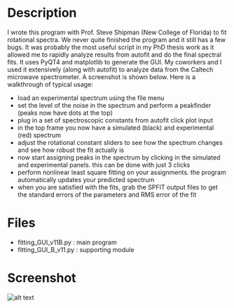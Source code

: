 # Description
I wrote this program with Prof. Steve Shipman (New College of Florida) to fit rotational spectra. We never quite finished the program and it still has a few bugs. It was probably the most useful script in my PhD thesis work as it allowed me to rapidly analyze results from autofit and do the final spectral fits. It uses PyQT4 and matplotlib to generate the GUI. My coworkers and I used it extensively (along with autofit) to analyze data from the Caltech microwave spectrometer. A screenshot is shown below. Here is a walkthrough of typical usage:

* load an experimental spectrum using the file menu
* set the level of the noise in the spectrum and perform a peakfinder (peaks now have dots at the top)
* plug in a set of spectroscopic constants from autofit click plot input
* in the top frame you now have a simulated (black) and experimental (red) spectrum
* adjust the rotational constant sliders to see how the spectrum changes and see how robust the fit actually is
* now start assigning peaks in the spectrum by clicking in the simulated and experimental panels. this can be done with just 3 clicks
* perform nonlinear least square fitting on your assignments. the program automatically updates your predicted spectrum
* when you are satisfied with the fits, grab the SPFIT output files to get the standard errors of the parameters and RMS error of the fit

# Files

* fitting_GUI_v11B.py : main program
* fitting_GUI_B_v11.py : supporting module

# Screenshot


![alt text](https://github.com/iafinn/science_projects/blob/master/rot_spectra_fitting_GUI/screenshot.png)
